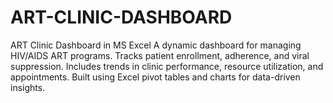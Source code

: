 # ART-CLINIC-DASHBOARD
ART Clinic Dashboard in MS Excel A dynamic dashboard for managing HIV/AIDS ART programs. Tracks patient enrollment, adherence, and viral suppression. Includes trends in clinic performance, resource utilization, and appointments. Built using Excel pivot tables and charts for data-driven insights.
